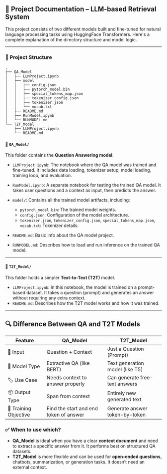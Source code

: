 ## 📄 Project Documentation – LLM-based Retrieval System

This project consists of two different models built and fine-tuned for natural language processing tasks using HuggingFace Transformers. Here's a complete explanation of the directory structure and model logic.

---

### 📂 Project Structure

```
.
├── QA_Model
│   ├── LLMProject.ipynb
│   ├── model
│   │   ├── config.json
│   │   ├── pytorch_model.bin
│   │   ├── special_tokens_map.json
│   │   ├── tokenizer_config.json
│   │   ├── tokenizer.json
│   │   └── vocab.txt
│   ├── README.md
│   ├── RunModel.ipynb
│   └── RUNMODEL.md
└── T2T_Model
    ├── LLMProject.ipynb
    └── README.md
```

#### 🔹 `QA_Model/`

This folder contains the **Question Answering model**.

- `LLMProject.ipynb`: The notebook where the QA model was trained and fine-tuned. It includes data loading, tokenizer setup, model loading, training loop, and evaluation.
- `RunModel.ipynb`: A separate notebook for testing the trained QA model. It takes user questions and a context as input, then predicts the answer.
- `model/`: Contains all the trained model artifacts, including:

  - `pytorch_model.bin`: The trained model weights.
  - `config.json`: Configuration of the model architecture.
  - `tokenizer.json`, `tokenizer_config.json`, `special_tokens_map.json`, `vocab.txt`: Tokenizer details.

- `README.md`: Basic info about the QA model project.
- `RUNMODEL.md`: Describes how to load and run inference on the trained QA model.

---

#### 🔹 `T2T_Model/`

This folder holds a simpler **Text-to-Text (T2T)** model.

- `LLMProject.ipynb`: In this notebook, the model is trained on a prompt-based dataset. It takes a question (prompt) and generates an answer without requiring any extra context.
- `README.md`: Describes how the T2T model works and how it was trained.

---

## 🔍 Difference Between QA and T2T Models

| Feature               | QA_Model                               | T2T_Model                       |
| --------------------- | -------------------------------------- | ------------------------------- |
| 🔄 Input              | Question + Context                     | Just a Question (Prompt)        |
| 🧠 Model Type         | Extractive QA (like BERT)              | Text generation model (like T5) |
| 🏷️ Use Case           | Needs context to answer properly       | Can generate free-text answers  |
| 📦 Output Type        | Span from context                      | Entirely new generated text     |
| 🔧 Training Objective | Find the start and end token of answer | Generate answer token-by-token  |

### ✅ When to use which?

- **QA_Model** is ideal when you have a clear **context document** and need to extract a specific answer from it. It performs best on structured QA datasets.
- **T2T_Model** is more flexible and can be used for **open-ended questions**, chatbots, summarization, or generation tasks. It doesn’t need an external context.
